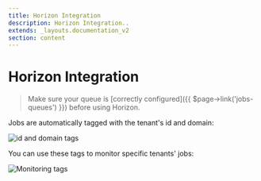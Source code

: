 ```yaml
---
title: Horizon Integration
description: Horizon Integration..
extends: _layouts.documentation_v2
section: content
---
```


# Horizon Integration

> Make sure your queue is [correctly configured]({{ $page->link('jobs-queues') }}) before using Horizon.

Jobs are automatically tagged with the tenant's id and domain:

![id and domain tags](https://i.imgur.com/K2oWTJc.png)

You can use these tags to monitor specific tenants' jobs:

![Monitoring tags](https://i.imgur.com/qB6veK7.png)
